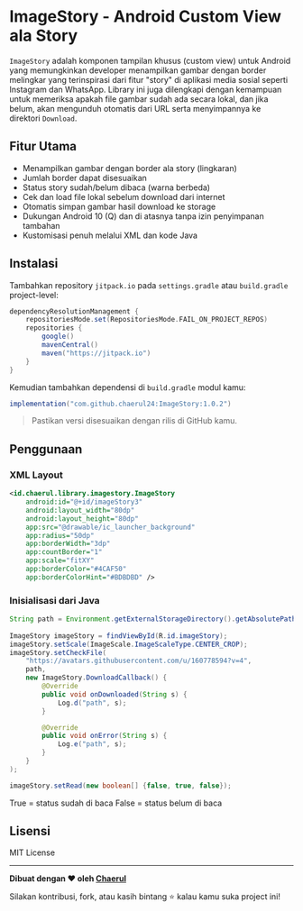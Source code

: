 # ImageStory - Android Custom View ala Story

`ImageStory` adalah komponen tampilan khusus (custom view) untuk Android yang memungkinkan developer menampilkan gambar dengan border melingkar yang terinspirasi dari fitur "story" di aplikasi media sosial seperti Instagram dan WhatsApp. Library ini juga dilengkapi dengan kemampuan untuk memeriksa apakah file gambar sudah ada secara lokal, dan jika belum, akan mengunduh otomatis dari URL serta menyimpannya ke direktori `Download`.

## Fitur Utama

- Menampilkan gambar dengan border ala story (lingkaran)
- Jumlah border dapat disesuaikan
- Status story sudah/belum dibaca (warna berbeda)
- Cek dan load file lokal sebelum download dari internet
- Otomatis simpan gambar hasil download ke storage
- Dukungan Android 10 (Q) dan di atasnya tanpa izin penyimpanan tambahan
- Kustomisasi penuh melalui XML dan kode Java

## Instalasi

Tambahkan repository `jitpack.io` pada `settings.gradle` atau `build.gradle` project-level:

```gradle
dependencyResolutionManagement {
    repositoriesMode.set(RepositoriesMode.FAIL_ON_PROJECT_REPOS)
    repositories {
        google()
        mavenCentral()
        maven("https://jitpack.io")
    }
}
```

Kemudian tambahkan dependensi di `build.gradle` modul kamu:

```gradle
implementation("com.github.chaerul24:ImageStory:1.0.2")
```

> Pastikan versi disesuaikan dengan rilis di GitHub kamu.

## Penggunaan

### XML Layout

```xml
<id.chaerul.library.imagestory.ImageStory
    android:id="@+id/imageStory3"
    android:layout_width="80dp"
    android:layout_height="80dp"
    app:src="@drawable/ic_launcher_background"
    app:radius="50dp"
    app:borderWidth="3dp"
    app:countBorder="1"
    app:scale="fitXY"
    app:borderColor="#4CAF50"
    app:borderColorHint="#BDBDBD" />
```

### Inisialisasi dari Java

```java
String path = Environment.getExternalStorageDirectory().getAbsolutePath();
        
ImageStory imageStory = findViewById(R.id.imageStory);
imageStory.setScale(ImageScale.ImageScaleType.CENTER_CROP);
imageStory.setCheckFile(
    "https://avatars.githubusercontent.com/u/160778594?v=4",
    path,
    new ImageStory.DownloadCallback() {
        @Override
        public void onDownloaded(String s) {
            Log.d("path", s);
        }

        @Override
        public void onError(String s) {
            Log.e("path", s);
        }
    }
);

imageStory.setRead(new boolean[] {false, true, false});
```

True = status sudah di baca
False = status belum di baca

## Lisensi

MIT License

---

**Dibuat dengan ❤️ oleh [Chaerul](https://github.com/chaeruldev)**

Silakan kontribusi, fork, atau kasih bintang ⭐ kalau kamu suka project ini!

